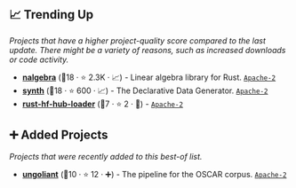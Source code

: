 ## 📈 Trending Up

_Projects that have a higher project-quality score compared to the last update. There might be a variety of reasons, such as increased downloads or code activity._

- <b><a href="https://github.com/dimforge/nalgebra">nalgebra</a></b> (🥇18 ·  ⭐ 2.3K · 📈) - Linear algebra library for Rust. <code><a href="http://bit.ly/3nYMfla">Apache-2</a></code>
- <b><a href="https://github.com/getsynth/synth">synth</a></b> (🥈18 ·  ⭐ 600 · 📈) - The Declarative Data Generator. <code><a href="http://bit.ly/3nYMfla">Apache-2</a></code>
- <b><a href="https://github.com/philschmid/rust-hf-hub-loader">rust-hf-hub-loader</a></b> (🥉7 ·  ⭐ 2 · 🐣) -  <code><a href="http://bit.ly/3nYMfla">Apache-2</a></code>

## ➕ Added Projects

_Projects that were recently added to this best-of list._

- <b><a href="https://github.com/oscar-corpus/ungoliant">ungoliant</a></b> (🥈10 ·  ⭐ 12 · ➕) - The pipeline for the OSCAR corpus. <code><a href="http://bit.ly/3nYMfla">Apache-2</a></code>

